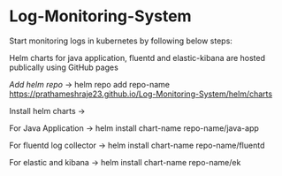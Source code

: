 # Log-Monitoring-System

Start monitoring logs in kubernetes by following below steps:

Helm charts for java application, fluentd and elastic-kibana are hosted publically using GitHub pages

*Add helm repo*
->
helm repo add repo-name https://prathameshraje23.github.io/Log-Monitoring-System/helm/charts

Install helm charts
->

For Java Application
->
helm install chart-name repo-name/java-app

For fluentd log collector
->
helm install chart-name repo-name/fluentd

For elastic and kibana
->
helm install chart-name repo-name/ek
